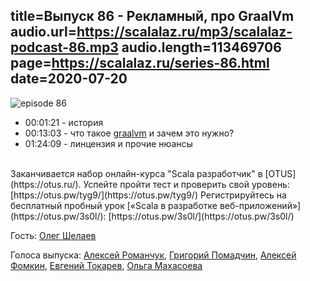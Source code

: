 title=Выпуск 86 - Рекламный, про GraalVm 
audio.url=https://scalalaz.ru/mp3/scalalaz-podcast-86.mp3
audio.length=113469706
page=https://scalalaz.ru/series-86.html
date=2020-07-20
----
![episode 86](https://scalalaz.ru/img/episode86.png)

* 00:01:21 - история
* 00:13:03 - что такое [graalvm](https://www.graalvm.org/) и зачем это нужно?
* 01:24:09 - линцензия и прочие нюансы

<br/>
Заканчивается набор онлайн-курса "Scala разработчик" в [OTUS](https://otus.ru/).
Успейте пройти тест и проверить свой уровень: [https://otus.pw/tyg9/](https://otus.pw/tyg9/)
Регистрируйтесь на бесплатный пробный урок [«Scala в разработке веб-приложений»](https://otus.pw/3s0l/): [https://otus.pw/3s0l/](https://otus.pw/3s0l/)

<br/>

Гость:
[Олег Шелаев](https://twitter.com/shelajev)

Голоса выпуска:
[Алексей Романчук](https://github.com/13h3r),
[Григорий Помадчин](https://github.com/pomadchin),
[Алексей Фомкин](https://github.com/fomkin),
[Евгений Токарев](https://twitter.com/strobegen),
[Ольга Махасоева](https://twitter.com/oli_kitty)




